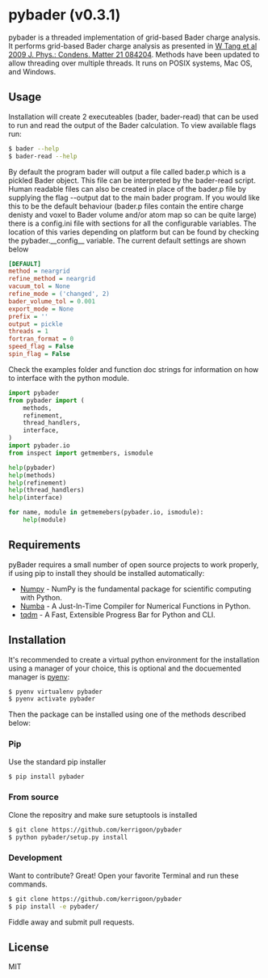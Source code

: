 # pybader (v0.3.1)

pybader is a threaded implementation of grid-based Bader charge analysis. It performs grid-based Bader charge analysis as presented in [W Tang et al 2009 J. Phys.: Condens. Matter 21 084204]. Methods have been updated to allow threading over multiple threads. It runs on POSIX systems, Mac OS, and Windows.

## Usage

Installation will create 2 executeables (bader, bader-read) that can be used to run and read the output of the Bader calculation. To view available flags run:

```sh
$ bader --help
$ bader-read --help
```

By default the program bader will output a file called bader.p which is a pickled Bader object. This file can be interpreted by the bader-read script. Human readable files can also be created in place of the bader.p file by supplying the flag --output dat to the main bader program. If you would like this to be the default behaviour (bader.p files contain the entire charge denisty and voxel to Bader volume and/or atom map so can be quite large) there is a config.ini file with sections for all the configurable variables. The location of this varies depending on platform but can be found by checking the pybader.\_\_config\_\_ variable. The current default settings are shown below
```ini
[DEFAULT]
method = neargrid
refine_method = neargrid
vacuum_tol = None
refine_mode = ('changed', 2)
bader_volume_tol = 0.001
export_mode = None
prefix = ''
output = pickle
threads = 1
fortran_format = 0
speed_flag = False
spin_flag = False
```

Check the examples folder and function doc strings for information on how to interface with the python module.

```python
import pybader
from pybader import (
    methods,
    refinement,
    thread_handlers,
    interface,
)
import pybader.io
from inspect import getmembers, ismodule

help(pybader)
help(methods)
help(refinement)
help(thread_handlers)
help(interface)

for name, module in getmemebers(pybader.io, ismodule):
    help(module)
```

## Requirements

pyBader requires a small number of open source projects to work properly, if using pip to install they should be installed automatically:

* [Numpy] - NumPy is the fundamental package for scientific computing with Python.
* [Numba] - A Just-In-Time Compiler for Numerical Functions in Python.
* [tqdm] - A Fast, Extensible Progress Bar for Python and CLI.

## Installation

It's recommended to create a virtual python environment for the installation using a manager of your choice, this is optional and the docuemented manager is [pyenv]:

```sh
$ pyenv virtualenv pybader
$ pyenv activate pybader
```
Then the package can be installed using one of the methods described below:

### Pip

Use the standard pip installer

```sh
$ pip install pybader
```

### From source

Clone the repositry and make sure setuptools is installed

```sh
$ git clone https://github.com/kerrigoon/pybader
$ python pybader/setup.py install
```

### Development

Want to contribute? Great!
Open your favorite Terminal and run these commands.

```sh
$ git clone https://github.com/kerrigoon/pybader
$ pip install -e pybader/
```

Fiddle away and submit pull requests.

## License

MIT

[//]: # (These are reference links used in the body of this note and get stripped out when the markdown processor does its job. There is no need to format nicely because it shouldn't be seen. Thanks SO - http://stackoverflow.com/questions/4823468/store-comments-in-markdown-syntax)


   [Numpy]: <https://numpy.org/>
   [Numba]: <https://numba.pydata.org/>
   [tqdm]: <https://tqdm.github.io/>
   [pyenv]: <https://github.com/pyenv/pyenv-virtualenv/>
   [W Tang et al 2009 J. Phys.: Condens. Matter 21 084204]: <https://doi.org/10.1088/0953-8984/21/8/084204>

